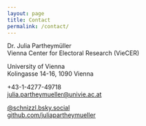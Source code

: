 ```yaml
---
layout: page
title: Contact
permalink: /contact/
---
```



<p>Dr. Julia Partheymüller<br/>
Vienna Center for Electoral Research (VieCER)<p/>

<p>University of Vienna<br/>
Kolingasse 14-16, 1090 Vienna<p/>

<p><i class="fas fa-phone-square"></i> +43-1-4277-49718<br/>
<i class="fas fa-envelope"></i>  <a href="mailto:julia.partheymueller@univie.ac.at"> julia.partheymueller@univie.ac.at</a><br/>

<p><i class="fab fa-bluesky"></i><a href="https://bsky.app/profile/schnizzl.bsky.social">@schnizzl.bsky.social</a><br/>
<i class="fab fa-github"></i>  <a href="https://github.com/juliapartheymueller">github.com/juliapartheymueller</a><br/>
